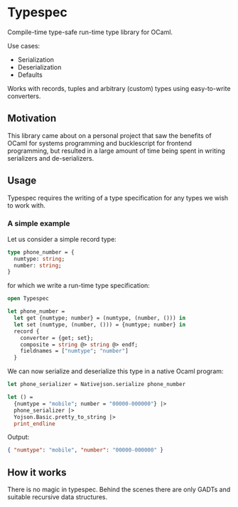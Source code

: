 # Typespec

Compile-time type-safe run-time type library for OCaml.

Use cases:
 * Serialization
 * Deserialization
 * Defaults

Works with records, tuples and arbitrary (custom) types using easy-to-write converters.

## Motivation

This library came about on a personal project that saw the benefits of OCaml for systems programming and bucklescript for frontend programming, but resulted in a large amount of time being spent in writing serializers and de-serializers.

## Usage

Typespec requires the writing of a type specification for any types we wish to work with. 

### A simple example


Let us consider a simple record type:


```ocaml
type phone_number = {
  numtype: string;
  number: string;
}
```

for which we write a run-time type specification:

```ocaml
open Typespec

let phone_number = 
  let get {numtype; number} = (numtype, (number, ())) in
  let set (numtype, (number, ())) = {numtype; number} in
  record {
    converter = {get; set};
    composite = string @> string @> endf;
    fieldnames = ["numtype"; "number"]
  }
```

We can now serialize and deserialize this type in a native Ocaml program:

```ocaml
let phone_serializer = Nativejson.serialize phone_number

let () = 
  {numtype = "mobile"; number = "00000-000000"} |> 
  phone_serializer |> 
  Yojson.Basic.pretty_to_string |> 
  print_endline

```

Output:
```json
{ "numtype": "mobile", "number": "00000-000000" }
```


## How it works

There is no magic in typespec. Behind the scenes there are only GADTs and
suitable recursive data structures. 

